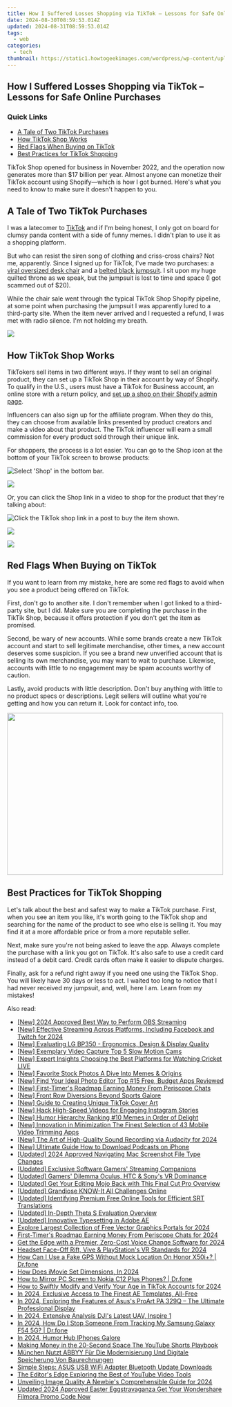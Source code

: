 ```yaml
---
title: How I Suffered Losses Shopping via TikTok – Lessons for Safe Online Purchases
date: 2024-08-30T08:59:53.014Z
updated: 2024-08-31T08:59:53.014Z
tags:
  - web
categories:
  - tech
thumbnail: https://static1.howtogeekimages.com/wordpress/wp-content/uploads/2024/06/a-phone-with-a-tiktok-screen-and-a-shopping-bag-with-the-tiktok-logo-and-some-warning-icons.jpg
---
```


## How I Suffered Losses Shopping via TikTok – Lessons for Safe Online Purchases

### Quick Links

* [A Tale of Two TikTok Purchases](https://howto.techidaily.com/stuck-at-android-system-recovery-of-xiaomi-redmi-note-12-5g-fix-it-easily-drfone-by-drfone-fix-android-problems-fix-android-problems/)
* [How TikTok Shop Works](https://ai-vdieo-software.techidaily.com/the-best-free-avi-video-rotators-a-comprehensive-multi-platform-review/)
* [Red Flags When Buying on TikTok](https://fox-helps.techidaily.com/new-must-have-top-8-wallpapers-and-themes-for-mbp-users/)
* [Best Practices for TikTok Shopping](https://youtube-blog.techidaily.com/ed-2024-approved-insights-into-profit-allocation-on-popular-youtube-shorts/)

 TikTok Shop opened for business in November 2022, and the operation now generates more than $17 billion per year. Almost anyone can monetize their TikTok account using Shopify—which is how I got burned. Here's what you need to know to make sure it doesn't happen to you.

##  A Tale of Two TikTok Purchases

 I was a latecomer to [TikTok](https://www.tiktok.com/) and if I'm being honest, I only got on board for clumsy panda content with a side of funny memes. I didn't plan to use it as a shopping platform.

 But who can resist the siren song of clothing and criss-cross chairs? Not me, apparently. Since I signed up for TikTok, I've made two purchases: a [viral oversized desk chair](https://www.amazon.com/Legged-Office-Armless-Computer-Adjustable/dp/B0CZLHFWL8/ref=sr%5F1%5F5?dib=eyJ2IjoiMSJ9.EYKqMjOnndRP7MShUqmOzZBgiPBKdwLlhpHETWBE2TO1s4a%5FiOHgexUu2sVrgA9MXTSiXV9ZdJx0%5Ftrvxq5caahoQAsYRLYi1BqnuR8KPv35286n7TBo0LYhksIhy3XgMIel5N1KvOUD7n8u4vry3KKSwTnmVF1hNHd3BEsWLqNX8EkeCC4%5FBjv5DF9jhNY1WTa3V8UDQdjPom8JEs26qD90ov-JewAEEIkAhYjz9JF7y621lAtnYpU8pQ6DqLNLTffBvck5gF8mtuNbr2vY0MxZPB3gRpnRf6LJ1teMrFM.fAmGlb014eQcxe5m1moZZ8MJENJo-Do1bOpdVSR6rb4&dib%5Ftag=se&hvadid=665639400447&hvdev=c&hvlocphy=1013462&hvnetw=g&hvqmt=e&hvrand=6948836597444604577&hvtargid=kwd-2162749065788&hydadcr=7665%5F13469258&keywords=viral+criss+cross+chair&qid=1718305400&sr=8-5&tag=hotoge-20&ascsubtag=UUhtgUeUpU2003634&asc%5Frefurl=https%3A%2F%2Fwww.howtogeek.com%2Fi-got-burned-shopping-on-tiktok-but-you-can-learn-from-my-mistake%2F&asc%5Fcampaign=Short-Term) and a [belted black jumpsuit](https://mccoyn.com/products/womens-sleeveless-wide-leg-jumpsuit). I sit upon my huge quilted throne as we speak, but the jumpsuit is lost to time and space (I got scammed out of $20).

 While the chair sale went through the typical TikTok Shop Shopify pipeline, at some point when purchasing the jumpsuit I was apparently lured to a third-party site. When the item never arrived and I requested a refund, I was met with radio silence. I'm not holding my breath.

<!-- affiliate ads begin -->
<a href="https://estore.winxdvd.com/order/checkout.php?PRODS=12653808&QTY=1&AFFILIATE=108875&CART=1"><img src="https://www.winxdvd.com/affiliate/new-banner/wt-500x500.jpg" border="0"></a>
<!-- affiliate ads end -->
##  How TikTok Shop Works

 TikTokers sell items in two different ways. If they want to sell an original product, they can set up a TikTok Shop in their account by way of Shopify. To qualify in the U.S., users must have a TikTok for Business account, an online store with a return policy, and [set up a shop on their Shopify admin page](https://help.shopify.com/en/manual/online-sales-channels/tiktok/setup).

 Influencers can also sign up for the affiliate program. When they do this, they can choose from available links presented by product creators and make a video about that product. The TikTok influencer will earn a small commission for every product sold through their unique link.

 For shoppers, the process is a lot easier. You can go to the Shop icon at the bottom of your TikTok screen to browse products:

![Select 'Shop' in the bottom bar.](https://static1.howtogeekimages.com/wordpress/wp-content/uploads/2024/06/select-_profile_-in-the-bottom-bar-1.jpg) 

<!-- affiliate ads begin -->
<a href="https://shop.mondly.com/affiliate.php?ACCOUNT=ATISTUDI&AFFILIATE=108875&PATH=https%3A%2F%2Fwww.mondly.com%3FAFFILIATE%3D108875%26RESOURCE%3D%2BEducational%2B970x90%2B"><img src="https://secure.avangate.com/images/merchant/69c418c33ec2e1a4267fa9bb77fa1428/educational-970x90.gif" border="0"></a>
<!-- affiliate ads end -->
 Or, you can click the Shop link in a video to shop for the product that they're talking about:

![Click the TikTok shop link in a post to buy the item shown.](https://static1.howtogeekimages.com/wordpress/wp-content/uploads/2024/06/tiktok-shop-link.jpg) 

<!-- affiliate ads begin -->
<a href="https://shop.incomedia.eu/order/checkout.php?PRODS=39655089&QTY=1&AFFILIATE=108875&CART=1"><img src="https://incomedia.eu/files/images/affiliates/wa/01_WA_728x90.jpg" border="0"></a>
<!-- affiliate ads end -->
<!-- affiliate ads begin -->
<a href="https://store.nero.com/order/checkout.php?PRODS=42296985&QTY=1&AFFILIATE=108875&CART=1"><img src="https://secure.avangate.com/images/merchant/9cea886b9f44a3c2df1163730ab64994/products/copy_nero_burning_rom_cart.png" border="0">
</a>
<!-- affiliate ads end -->
##  Red Flags When Buying on TikTok

 If you want to learn from my mistake, here are some red flags to avoid when you see a product being offered on TikTok.

 First, don't go to another site. I don't remember when I got linked to a third-party site, but I did. Make sure you are completing the purchase in the TikTik Shop, because it offers protection if you don't get the item as promised.

 Second, be wary of new accounts. While some brands create a new TikTok account and start to sell legitimate merchandise, other times, a new account deserves some suspicion. If you see a brand new unverified account that is selling its own merchandise, you may want to wait to purchase. Likewise, accounts with little to no engagement may be spam accounts worthy of caution.

 Lastly, avoid products with little description. Don't buy anything with little to no product specs or descriptions. Legit sellers will outline what you're getting and how you can return it. Look for contact info, too.

<!-- affiliate ads begin -->
<a href="https://electronicx.pxf.io/c/5597632/1872456/14483" target="_top" id="1872456"><img src="//a.impactradius-go.com/display-ad/14483-1872456" border="0" alt="" width="500" height="375"/></a><img height="0" width="0" src="https://imp.pxf.io/i/5597632/1872456/14483" style="position:absolute;visibility:hidden;" border="0" />
<!-- affiliate ads end -->
##  Best Practices for TikTok Shopping

 Let's talk about the best and safest way to make a TikTok purchase. First, when you see an item you like, it's worth going to the TikTok shop and searching for the name of the product to see who else is selling it. You may find it at a more affordable price or from a more reputable seller.

 Next, make sure you're not being asked to leave the app. Always complete the purchase with a link you got on TikTok. It's also safe to use a credit card instead of a debit card. Credit cards often make it easier to dispute charges.

 Finally, ask for a refund right away if you need one using the TikTok Shop. You will likely have 30 days or less to act. I waited too long to notice that I had never received my jumpsuit, and, well, here I am. Learn from my mistakes!

<ins class="adsbygoogle"
     style="display:block"
     data-ad-format="autorelaxed"
     data-ad-client="ca-pub-7571918770474297"
     data-ad-slot="1223367746"></ins>



<ins class="adsbygoogle"
     style="display:block"
     data-ad-client="ca-pub-7571918770474297"
     data-ad-slot="8358498916"
     data-ad-format="auto"
     data-full-width-responsive="true"></ins>

<span class="atpl-alsoreadstyle">Also read:</span>
<div><ul>
<li><a href="https://visual-screen-recording.techidaily.com/new-2024-approved-best-way-to-perform-obs-streaming/"><u>[New] 2024 Approved  Best Way to Perform OBS Streaming</u></a></li>
<li><a href="https://facebook-video-share.techidaily.com/new-effective-streaming-across-platforms-including-facebook-and-twitch-for-2024/"><u>[New] Effective Streaming Across Platforms, Including Facebook and Twitch for 2024</u></a></li>
<li><a href="https://some-knowledge.techidaily.com/new-evaluating-lg-bp350-ergonomics-design-and-display-quality/"><u>[New] Evaluating LG BP350 - Ergonomics, Design & Display Quality</u></a></li>
<li><a href="https://some-knowledge.techidaily.com/new-exemplary-video-capture-top-5-slow-motion-cams/"><u>[New] Exemplary Video Capture  Top 5 Slow Motion Cams</u></a></li>
<li><a href="https://some-knowledge.techidaily.com/new-expert-insights-choosing-the-best-platforms-for-watching-cricket-live/"><u>[New] Expert Insights  Choosing the Best Platforms for Watching Cricket LIVE</u></a></li>
<li><a href="https://some-knowledge.techidaily.com/new-favorite-stock-photos-a-dive-into-memes-and-origins/"><u>[New] Favorite Stock Photos  A Dive Into Memes & Origins</u></a></li>
<li><a href="https://some-knowledge.techidaily.com/new-find-your-ideal-photo-editor-top-15-free-budget-apps-reviewed/"><u>[New] Find Your Ideal Photo Editor  Top #15 Free, Budget Apps Reviewed</u></a></li>
<li><a href="https://some-knowledge.techidaily.com/new-first-timers-roadmap-earning-money-from-periscope-chats/"><u>[New] First-Timer's Roadmap  Earning Money From Periscope Chats</u></a></li>
<li><a href="https://some-knowledge.techidaily.com/new-front-row-diversions-beyond-sports-galore/"><u>[New] Front Row Diversions Beyond Sports Galore</u></a></li>
<li><a href="https://some-knowledge.techidaily.com/new-guide-to-creating-unique-tiktok-cover-art/"><u>[New] Guide to Creating Unique TikTok Cover Art</u></a></li>
<li><a href="https://some-knowledge.techidaily.com/new-hack-high-speed-videos-for-engaging-instagram-stories/"><u>[New] Hack High-Speed Videos for Engaging Instagram Stories</u></a></li>
<li><a href="https://some-knowledge.techidaily.com/new-humor-hierarchy-ranking-10-memes-in-order-of-delight/"><u>[New] Humor Hierarchy  Ranking #10 Memes in Order of Delight</u></a></li>
<li><a href="https://some-knowledge.techidaily.com/new-innovation-in-minimization-the-finest-selection-of-43-mobile-video-trimming-apps/"><u>[New] Innovation in Minimization  The Finest Selection of 43 Mobile Video Trimming Apps</u></a></li>
<li><a href="https://fox-links.techidaily.com/new-the-art-of-high-quality-sound-recording-via-audacity-for-2024/"><u>[New] The Art of High-Quality Sound Recording via Audacity for 2024</u></a></li>
<li><a href="https://some-knowledge.techidaily.com/new-ultimate-guide-how-to-download-podcasts-on-iphone/"><u>[New] Ultimate Guide How to Download Podcasts on iPhone</u></a></li>
<li><a href="https://video-screen-grab.techidaily.com/updated-2024-approved-navigating-mac-screenshot-file-type-changes/"><u>[Updated] 2024 Approved  Navigating Mac Screenshot File Type Changes</u></a></li>
<li><a href="https://some-knowledge.techidaily.com/updated-exclusive-software-gamers-streaming-companions/"><u>[Updated] Exclusive Software  Gamers' Streaming Companions</u></a></li>
<li><a href="https://some-knowledge.techidaily.com/updated-gamers-dilemma-oculus-htc-and-sonys-vr-dominance/"><u>[Updated] Gamers' Dilemma  Oculus, HTC & Sony's VR Dominance</u></a></li>
<li><a href="https://some-knowledge.techidaily.com/updated-get-your-editing-mojo-back-with-this-final-cut-pro-overview/"><u>[Updated] Get Your Editing Mojo Back with This Final Cut Pro Overview</u></a></li>
<li><a href="https://some-knowledge.techidaily.com/updated-grandiose-know-it-all-challenges-online/"><u>[Updated] Grandiose KNOW-It All Challenges Online</u></a></li>
<li><a href="https://some-knowledge.techidaily.com/updated-identifying-premium-free-online-tools-for-efficient-srt-translations/"><u>[Updated] Identifying Premium Free Online Tools for Efficient SRT Translations</u></a></li>
<li><a href="https://some-knowledge.techidaily.com/updated-in-depth-theta-s-evaluation-overview/"><u>[Updated] In-Depth Theta S Evaluation Overview</u></a></li>
<li><a href="https://some-knowledge.techidaily.com/updated-innovative-typesetting-in-adobe-ae/"><u>[Updated] Innovative Typesetting in Adobe AE</u></a></li>
<li><a href="https://some-knowledge.techidaily.com/explore-largest-collection-of-free-vector-graphics-portals-for-2024/"><u>Explore Largest Collection of Free Vector Graphics Portals for 2024</u></a></li>
<li><a href="https://some-knowledge.techidaily.com/first-timers-roadmap-earning-money-from-periscope-chats-for-2024/"><u>First-Timer's Roadmap  Earning Money From Periscope Chats for 2024</u></a></li>
<li><a href="https://some-knowledge.techidaily.com/get-the-edge-with-a-premier-zero-cost-voice-change-software-for-2024/"><u>Get the Edge with a Premier, Zero-Cost Voice Change Software for 2024</u></a></li>
<li><a href="https://some-knowledge.techidaily.com/headset-face-off-rift-vive-and-playstations-vr-standards-for-2024/"><u>Headset Face-Off  Rift, Vive & PlayStation's VR Standards for 2024</u></a></li>
<li><a href="https://fake-location.techidaily.com/how-can-i-use-a-fake-gps-without-mock-location-on-honor-x50iplus-drfone-by-drfone-virtual-android/"><u>How Can I Use a Fake GPS Without Mock Location On Honor X50i+? | Dr.fone</u></a></li>
<li><a href="https://some-knowledge.techidaily.com/how-does-imovie-set-dimensions-in-2024/"><u>How Does iMovie Set Dimensions, In 2024</u></a></li>
<li><a href="https://screen-mirror.techidaily.com/how-to-mirror-pc-screen-to-nokia-c12-plus-phones-drfone-by-drfone-android/"><u>How to Mirror PC Screen to Nokia C12 Plus Phones? | Dr.fone</u></a></li>
<li><a href="https://some-knowledge.techidaily.com/how-to-swiftly-modify-and-verify-your-age-in-tiktok-accounts-for-2024/"><u>How to Swiftly Modify and Verify Your Age in TikTok Accounts for 2024</u></a></li>
<li><a href="https://some-knowledge.techidaily.com/in-2024-exclusive-access-to-the-finest-ae-templates-all-free/"><u>In 2024, Exclusive Access to The Finest AE Templates, All-Free</u></a></li>
<li><a href="https://some-knowledge.techidaily.com/in-2024-exploring-the-features-of-asuss-proart-pa-329q-the-ultimate-professional-display/"><u>In 2024, Exploring the Features of Asus's ProArt PA 329Q – The Ultimate Professional Display</u></a></li>
<li><a href="https://some-knowledge.techidaily.com/in-2024-extensive-analysis-djis-latest-uav-inspire-1/"><u>In 2024, Extensive Analysis  DJI's Latest UAV, Inspire 1</u></a></li>
<li><a href="https://android-location-track.techidaily.com/in-2024-how-do-i-stop-someone-from-tracking-my-samsung-galaxy-f54-5g-drfone-by-drfone-virtual-android/"><u>In 2024, How Do I Stop Someone From Tracking My Samsung Galaxy F54 5G? | Dr.fone</u></a></li>
<li><a href="https://some-knowledge.techidaily.com/in-2024-humor-hub-iphones-galore/"><u>In 2024, Humor Hub  IPhones Galore</u></a></li>
<li><a href="https://youtube-clips.techidaily.com/making-money-in-the-20-second-space-the-youtube-shorts-playbook/"><u>Making Money in the 20-Second Space  The YouTube Shorts Playbook</u></a></li>
<li><a href="https://solve-popular.techidaily.com/munchen-nutzt-abbyy-fur-die-modernisierung-und-digitale-speicherung-von-baurechnungen/"><u>München Nutzt ABBYY Für Die Modernisierung Und Digitale Speicherung Von Baurechnungen</u></a></li>
<li><a href="https://win-amazing.techidaily.com/simple-steps-asus-usb-wifi-adapter-bluetooth-update-downloads/"><u>Simple Steps: ASUS USB WiFi Adapter Bluetooth Update Downloads</u></a></li>
<li><a href="https://youtube-videos.techidaily.com/the-editors-edge-exploring-the-best-of-youtube-video-tools/"><u>The Editor's Edge  Exploring the Best of YouTube Video Tools</u></a></li>
<li><a href="https://some-tips.techidaily.com/unveiling-image-quality-a-newbies-comprehensible-guide-for-2024/"><u>Unveiling Image Quality  A Newbie's Comprehensible Guide for 2024</u></a></li>
<li><a href="https://smart-video-editing.techidaily.com/updated-2024-approved-easter-eggstravaganza-get-your-wondershare-filmora-promo-code-now/"><u>Updated 2024 Approved Easter Eggstravaganza Get Your Wondershare Filmora Promo Code Now</u></a></li>
</ul></div>

